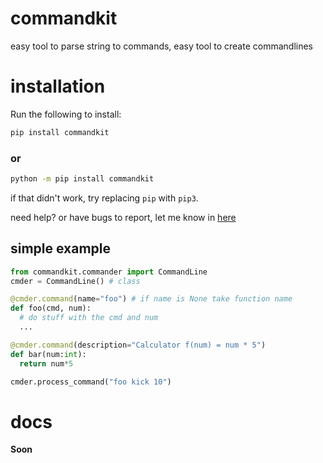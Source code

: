 # commandkit
easy tool to parse string to commands, easy tool to create commandlines

# installation

Run the following to install:
```cmd
pip install commandkit
```
### or
```cmd
python -m pip install commandkit
```
if that didn't work, try replacing `pip` with `pip3`.


need help? or have bugs to report, let me know in [here](https://discord.gg/vzEZnC7CM8)

## simple example
```python
from commandkit.commander import CommandLine
cmder = CommandLine() # class

@cmder.command(name="foo") # if name is None take function name
def foo(cmd, num):
  # do stuff with the cmd and num
  ...

@cmder.command(description="Calculator f(num) = num * 5")
def bar(num:int):
  return num*5

cmder.process_command("foo kick 10")
```

# docs

**Soon**
